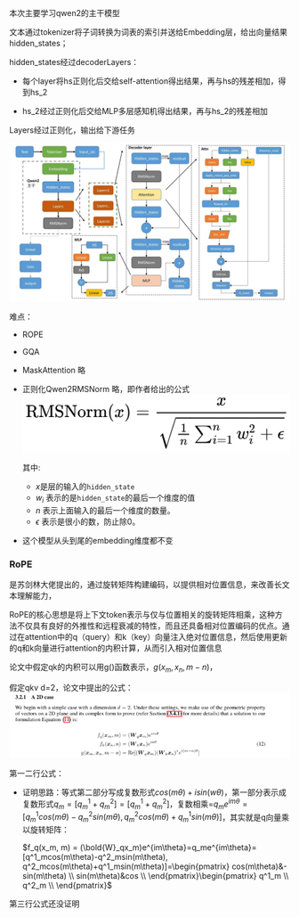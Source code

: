 本次主要学习qwen2的主干模型

文本通过tokenizer将子词转换为词表的索引并送给Embedding层，给出向量结果hidden_states；

hidden_states经过decoderLayers：

- 每个layer将hs正则化后交给self-attention得出结果，再与hs的残差相加，得到hs_2

- hs_2经过正则化后交给MLP多层感知机得出结果，再与hs_2的残差相加

Layers经过正则化，输出给下游任务

![image-20240516223600179](pics/t1/image-20240516223600179.png)

难点：

- ROPE 

- GQA 

- MaskAttention 略

- 正则化Qwen2RMSNorm 略，即作者给出的公式![image-20240517005006027](pics/t1/image-20240517005006027.png)

  其中:

  - $x$是层的输入的`hidden_state`
  - $w_i$ 表示的是`hidden_state`的最后一个维度的值
  - $n$ 表示上面输入的最后一个维度的数量。
  - $\epsilon$ 表示是很小的数，防止除0。

- 这个模型从头到尾的embedding维度都不变

### RoPE

是苏剑林大佬提出的，通过旋转矩阵构建编码，以提供相对位置信息，来改善长文本理解能力，

RoPE的核心思想是将上下文token表示与仅与位置相关的旋转矩阵相乘，这种方法不仅具有良好的外推性和远程衰减的特性，而且还具备相对位置编码的优点。通过在attention中的q（query）和k（key）向量注入绝对位置信息，然后使用更新的q和k向量进行attention的内积计算，从而引入相对位置信息

论文中假定qk的内积可以用g()函数表示，$g(x_m, x_n,m-n)$，

假定qkv d=2，论文中提出的公式：![image-20240517002138893](pics/t1/image-20240517002138893.png)

第一二行公式：

- 证明思路：等式第二部分写成复数形式$cos(m\theta)+isin(w\theta)$，第一部分表示成复数形式$q_m=[q^1_m+q^2_m]=[q^1_m+q^2_m]$，复数相乘=$q_me^{im\theta}=[q^1_mcos(m\theta)-q^2_msin(m\theta), q^2_mcos(m\theta)+q^1_msin(m\theta)]$，其实就是q向量乘以旋转矩阵：

  $f_q(x_m, m) = (\bold{W}_qx_m)e^{im\theta}=q_me^{im\theta}=[q^1_mcos(m\theta)-q^2_msin(m\theta), q^2_mcos(m\theta)+q^1_msin(m\theta)]=\begin{pmatrix}
   cos(m\theta)&-sin(m\theta)  \\
   sin(m\theta)&cos  \\
  \end{pmatrix}\begin{pmatrix}
   q^1_m  \\
   q^2_m  \\
  \end{pmatrix}$

第三行公式还没证明